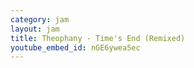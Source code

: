 ```yaml
---
category: jam
layout: jam
title: Theophany - Time's End (Remixed)
youtube_embed_id: nGE6ywea5ec
---
```

